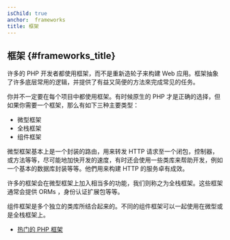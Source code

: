 ```yaml
---
isChild: true
anchor:  frameworks
title: 框架
---
```


## 框架 {#frameworks_title}

许多的 PHP 开发者都使用框架，而不是重新造轮子来构建 Web 应用。框架抽象了许多底层常用的逻辑，并提供了有益又简便的方法來完成常见的任务。

你并不一定要在每个项目中都使用框架。有时候原生的 PHP 才是正确的选择，但如果你需要一个框架，那么有如下三种主要类型：

* 微型框架
* 全栈框架
* 组件框架

微型框架基本上是一个封装的路由，用来转发 HTTP 请求至一个闭包，控制器，或方法等等，尽可能地加快开发的速度，有时还会使用一些类库来帮助开发，例如一个基本的数据库封装等等。他們用来构建 HTTP 的服务卓有成效。

许多的框架会在微型框架上加入相当多的功能，我们则称之为全栈框架。这些框架通常会提供 ORMs ，身份认证扩展包等等。

组件框架是多个独立的类库所结合起来的。不同的组件框架可以一起使用在微型或是全栈框架上。

* [热门的 PHP 框架](https://github.com/codeguy/php-the-right-way/wiki/Frameworks)